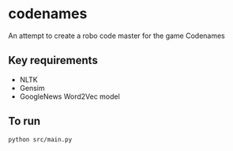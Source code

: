 # codenames

An attempt to create a robo code master for the game Codenames

## Key requirements

* NLTK
* Gensim
* GoogleNews Word2Vec model

## To run

`python src/main.py`
